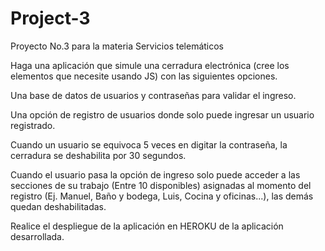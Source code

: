 # Project-3
 Proyecto No.3 para la materia Servicios telemáticos

Haga una aplicación que simule una cerradura electrónica (cree los elementos que necesite usando
JS) con las siguientes opciones.

Una base de datos de usuarios y contraseñas para validar el ingreso.

Una opción de registro de usuarios donde solo puede ingresar un usuario registrado.

Cuando un usuario se equivoca 5 veces en digitar la contraseña, la cerradura se deshabilita por 30
segundos.

Cuando el usuario pasa la opción de ingreso solo puede acceder a las secciones de su trabajo (Entre
10 disponibles) asignadas al momento del registro (Ej. Manuel, Baño y bodega, Luis, Cocina y
oficinas...), las demás quedan deshabilitadas.

Realice el despliegue de la aplicación en HEROKU de la aplicación desarrollada.
